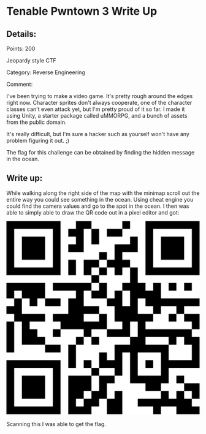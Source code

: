 # Tenable Pwntown 3 Write Up

## Details:
Points: 200

Jeopardy style CTF

Category: Reverse Engineering

Comment:


I've been trying to make a video game. It's pretty rough around the edges right now. Character sprites don't always cooperate, one of the character classes can't even attack yet, but I'm pretty proud of it so far. I made it using Unity, a starter package called uMMORPG, and a bunch of assets from the public domain.

It's really difficult, but I'm sure a hacker such as yourself won't have any problem figuring it out. ;)

The flag for this challenge can be obtained by finding the hidden message in the ocean.


## Write up:

While walking along the right side of the map with the minimap scroll out the entire way you could see something in the ocean. Using cheat engine you could find the camera values and go to the spot in the ocean. I then was able to simply able to draw the QR code out in a pixel editor and got:

![](./Photos/pwntown3.png)

Scanning this I was able to get the flag.